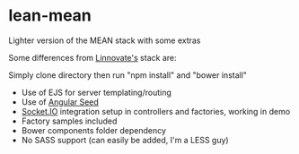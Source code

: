 lean-mean
=========

Lighter version of the MEAN stack with some extras

Some differences from <a href="https://github.com/linnovate/mean">Linnovate's</a> stack are:

Simply clone directory then run "npm install" and "bower install"

<ul>
  <li>Use of EJS for server templating/routing</li>
  <li>Use of <a href="https://github.com/yeoman/generator-angular">Angular Seed</a></li>
  <li><a href = "http://socket.io/">Socket.IO</a> integration setup in controllers and factories, working in demo</li>
  <li>Factory samples included</li>
  <li>Bower components folder dependency</li>
  <li>No SASS support (can easily be added, I'm a LESS guy)</li>
</ul>
